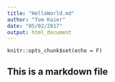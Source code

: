 ```yaml
---
title: "HelloWorld.md"
author: "Tom Kaier"
date: "05/02/2017"
output: html_document
---
```


```{r setup, include=FALSE}
knitr::opts_chunk$set(echo = F)
```

## This is a markdown file
